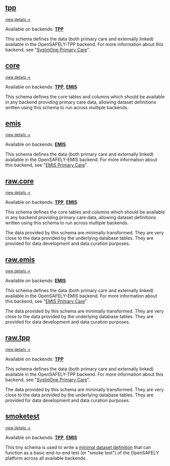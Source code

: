 ## [tpp](schemas/tpp.md)
<small class="subtitle">
  <a href="./tpp/"> view details → </a>
</small>

Available on backends: [**TPP**](backends.md#tpp)

This schema defines the data (both primary care and externally linked) available in the
OpenSAFELY-TPP backend. For more information about this backend, see
"[SystmOne Primary Care](https://docs.opensafely.org/data-sources/systmone/)".

## [core](schemas/core.md)
<small class="subtitle">
  <a href="./core/"> view details → </a>
</small>

Available on backends: [**TPP**](backends.md#tpp), [**EMIS**](backends.md#emis)

This schema defines the core tables and columns which should be available in any backend
providing primary care data, allowing dataset definitions written using this schema to
run across multiple backends.

## [emis](schemas/emis.md)
<small class="subtitle">
  <a href="./emis/"> view details → </a>
</small>

Available on backends: [**EMIS**](backends.md#emis)

This schema defines the data (both primary care and externally linked) available in the
OpenSAFELY-EMIS backend. For more information about this backend, see
"[EMIS Primary Care](https://docs.opensafely.org/data-sources/emis/)".

## [raw.core](schemas/raw.core.md)
<small class="subtitle">
  <a href="./raw.core/"> view details → </a>
</small>

Available on backends: [**TPP**](backends.md#tpp), [**EMIS**](backends.md#emis)

This schema defines the core tables and columns which should be available in any backend
providing primary care data, allowing dataset definitions written using this schema to
run across multiple backends.

The data provided by this schema are minimally transformed. They are very close to the
data provided by the underlying database tables. They are provided for data development
and data curation purposes.

## [raw.emis](schemas/raw.emis.md)
<small class="subtitle">
  <a href="./raw.emis/"> view details → </a>
</small>

Available on backends: [**EMIS**](backends.md#emis)

This schema defines the data (both primary care and externally linked) available in the
OpenSAFELY-EMIS backend. For more information about this backend, see
"[EMIS Primary Care](https://docs.opensafely.org/data-sources/emis/)".

The data provided by this schema are minimally transformed. They are very close to the
data provided by the underlying database tables. They are provided for data development
and data curation purposes.

## [raw.tpp](schemas/raw.tpp.md)
<small class="subtitle">
  <a href="./raw.tpp/"> view details → </a>
</small>

Available on backends: [**TPP**](backends.md#tpp)

This schema defines the data (both primary care and externally linked) available in the
OpenSAFELY-TPP backend. For more information about this backend, see
"[SystmOne Primary Care](https://docs.opensafely.org/data-sources/systmone/)".

The data provided by this schema are minimally transformed. They are very close to the
data provided by the underlying database tables. They are provided for data development
and data curation purposes.

## [smoketest](schemas/smoketest.md)
<small class="subtitle">
  <a href="./smoketest/"> view details → </a>
</small>

Available on backends: [**TPP**](backends.md#tpp), [**EMIS**](backends.md#emis)

This tiny schema is used to write a [minimal dataset definition][smoketest_repo] that
can function as a basic end-to-end test (or "smoke test") of the OpenSAFELY platform
across all available backends.

[smoketest_repo]: https://github.com/opensafely/test-age-distribution
